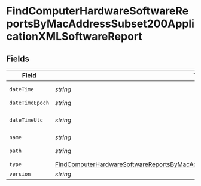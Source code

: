 # FindComputerHardwareSoftwareReportsByMacAddressSubset200ApplicationXMLSoftwareReport


## Fields

| Field                                                                                                                                                                                                           | Type                                                                                                                                                                                                            | Required                                                                                                                                                                                                        | Description                                                                                                                                                                                                     | Example                                                                                                                                                                                                         |
| --------------------------------------------------------------------------------------------------------------------------------------------------------------------------------------------------------------- | --------------------------------------------------------------------------------------------------------------------------------------------------------------------------------------------------------------- | --------------------------------------------------------------------------------------------------------------------------------------------------------------------------------------------------------------- | --------------------------------------------------------------------------------------------------------------------------------------------------------------------------------------------------------------- | --------------------------------------------------------------------------------------------------------------------------------------------------------------------------------------------------------------- |
| `dateTime`                                                                                                                                                                                                      | *string*                                                                                                                                                                                                        | :heavy_minus_sign:                                                                                                                                                                                              | N/A                                                                                                                                                                                                             | 2017-07-07 18:37:04                                                                                                                                                                                             |
| `dateTimeEpoch`                                                                                                                                                                                                 | *string*                                                                                                                                                                                                        | :heavy_minus_sign:                                                                                                                                                                                              | N/A                                                                                                                                                                                                             | 1499470624555                                                                                                                                                                                                   |
| `dateTimeUtc`                                                                                                                                                                                                   | *string*                                                                                                                                                                                                        | :heavy_minus_sign:                                                                                                                                                                                              | N/A                                                                                                                                                                                                             | 2017-07-07T18:37:04.555-0500                                                                                                                                                                                    |
| `name`                                                                                                                                                                                                          | *string*                                                                                                                                                                                                        | :heavy_minus_sign:                                                                                                                                                                                              | N/A                                                                                                                                                                                                             | Parallels Desktop.app                                                                                                                                                                                           |
| `path`                                                                                                                                                                                                          | *string*                                                                                                                                                                                                        | :heavy_minus_sign:                                                                                                                                                                                              | N/A                                                                                                                                                                                                             | /Applications/Parallels Desktop.app                                                                                                                                                                             |
| `type`                                                                                                                                                                                                          | [FindComputerHardwareSoftwareReportsByMacAddressSubset200ApplicationXMLSoftwareReportType](../../models/operations/findcomputerhardwaresoftwarereportsbymacaddresssubset200applicationxmlsoftwarereporttype.md) | :heavy_minus_sign:                                                                                                                                                                                              | N/A                                                                                                                                                                                                             |                                                                                                                                                                                                                 |
| `version`                                                                                                                                                                                                       | *string*                                                                                                                                                                                                        | :heavy_minus_sign:                                                                                                                                                                                              | N/A                                                                                                                                                                                                             | 9.0                                                                                                                                                                                                             |